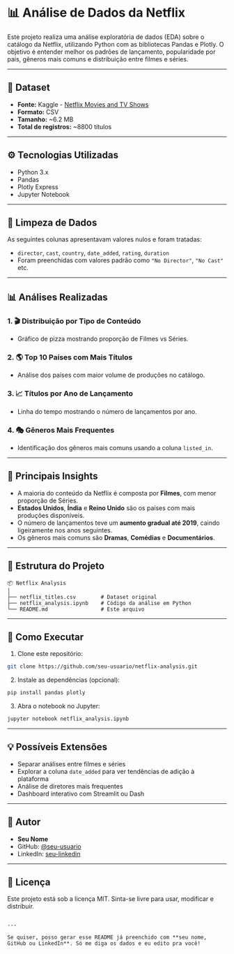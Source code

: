 # 📊 Análise de Dados da Netflix

Este projeto realiza uma análise exploratória de dados (EDA) sobre o catálogo da Netflix, utilizando Python com as bibliotecas Pandas e Plotly. O objetivo é entender melhor os padrões de lançamento, popularidade por país, gêneros mais comuns e distribuição entre filmes e séries.

---

## 📁 Dataset

- **Fonte:** Kaggle - [Netflix Movies and TV Shows](https://www.kaggle.com/datasets/shivamb/netflix-shows)
- **Formato:** CSV
- **Tamanho:** ~6.2 MB
- **Total de registros:** ~8800 títulos

---

## ⚙️ Tecnologias Utilizadas

- Python 3.x
- Pandas
- Plotly Express
- Jupyter Notebook

---

## 🧹 Limpeza de Dados

As seguintes colunas apresentavam valores nulos e foram tratadas:

- `director`, `cast`, `country`, `date_added`, `rating`, `duration`
- Foram preenchidas com valores padrão como `"No Director"`, `"No Cast"` etc.

---

## 📊 Análises Realizadas

### 1. 🎬 Distribuição por Tipo de Conteúdo
- Gráfico de pizza mostrando proporção de Filmes vs Séries.

### 2. 🌎 Top 10 Países com Mais Títulos
- Análise dos países com maior volume de produções no catálogo.

### 3. 📈 Títulos por Ano de Lançamento
- Linha do tempo mostrando o número de lançamentos por ano.

### 4. 🎭 Gêneros Mais Frequentes
- Identificação dos gêneros mais comuns usando a coluna `listed_in`.

---

## 📌 Principais Insights

- A maioria do conteúdo da Netflix é composta por **Filmes**, com menor proporção de Séries.
- **Estados Unidos**, **Índia** e **Reino Unido** são os países com mais produções disponíveis.
- O número de lançamentos teve um **aumento gradual até 2019**, caindo ligeiramente nos anos seguintes.
- Os gêneros mais comuns são **Dramas**, **Comédias** e **Documentários**.

---

## 📁 Estrutura do Projeto

```
📦 Netflix Analysis
│
├── netflix_titles.csv        # Dataset original
├── netflix_analysis.ipynb    # Código da análise em Python
└── README.md                 # Este arquivo
```

---

## 📌 Como Executar

1. Clone este repositório:
```bash
git clone https://github.com/seu-usuario/netflix-analysis.git
```

2. Instale as dependências (opcional):
```bash
pip install pandas plotly
```

3. Abra o notebook no Jupyter:
```bash
jupyter notebook netflix_analysis.ipynb
```

---

## 💡 Possíveis Extensões

- Separar análises entre filmes e séries
- Explorar a coluna `date_added` para ver tendências de adição à plataforma
- Análise de diretores mais frequentes
- Dashboard interativo com Streamlit ou Dash

---

## 🧠 Autor

- **Seu Nome**
- GitHub: [@seu-usuario](https://github.com/seu-usuario)
- LinkedIn: [seu-linkedin](https://linkedin.com/in/seu-usuario)

---

## 📄 Licença

Este projeto está sob a licença MIT. Sinta-se livre para usar, modificar e distribuir.
```

---

Se quiser, posso gerar esse README já preenchido com **seu nome, GitHub ou LinkedIn**. Só me diga os dados e eu edito pra você!
